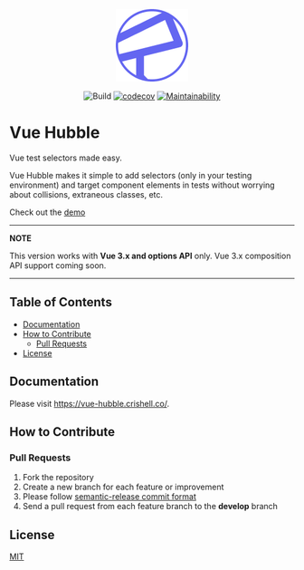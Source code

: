 <p align="center"><a href="https://vue-hubble.crishell.co/" target="_blank" rel="noopener noreferrer"><img src="docs/src/.vuepress/public/assets/img/logo.png"></a><br></p>

<p align="center">
  <img src="https://github.com/crishellco/vue-hubble/workflows/Build/badge.svg" alt="Build">
  <a href="https://codecov.io/gh/crishellco/vue-hubble"><img src="https://codecov.io/gh/crishellco/vue-hubble/branch/master/graph/badge.svg?token=IKcXpNL84k" alt="codecov"></a>
  <a href="https://codeclimate.com/github/crishellco/vue-hubble/maintainability"><img src="https://api.codeclimate.com/v1/badges/e1f2536b9be3c32e6fef/maintainability" alt="Maintainability"></a>
  <br>
</p>

# Vue Hubble

Vue test selectors made easy.

Vue Hubble makes it simple to add selectors (only in your testing environment)
and target component elements in tests without worrying
about collisions, extraneous classes, etc.

Check out the [demo](http://vue-hubble-demo.crishell.co)

***

__NOTE__

This version works with __Vue 3.x and options API__ only. Vue 3.x composition API support coming soon.

***

## Table of Contents

* [Documentation](#documentation)
* [How to Contribute](#how-to-contribute)
  * [Pull Requests](#pull-requests)
* [License](#license)

## Documentation

Please visit <https://vue-hubble.crishell.co/>.

## How to Contribute

### Pull Requests

1. Fork the repository
1. Create a new branch for each feature or improvement
1. Please follow [semantic-release commit format](https://semantic-release.gitbook.io/semantic-release/#commit-message-format)
1. Send a pull request from each feature branch to the __develop__ branch

## License

[MIT](http://opensource.org/licenses/MIT)
